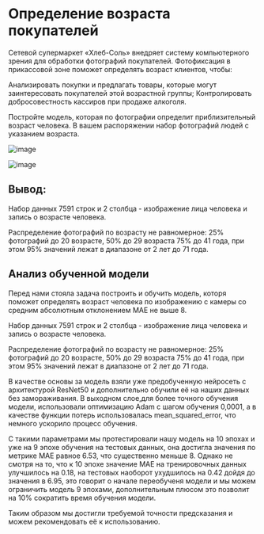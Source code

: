 # Определение возраста покупателей

Сетевой супермаркет «Хлеб-Соль» внедряет систему компьютерного зрения для обработки фотографий покупателей. Фотофиксация в прикассовой зоне поможет определять возраст клиентов, чтобы:

Анализировать покупки и предлагать товары, которые могут заинтересовать покупателей этой возрастной группы;
Контролировать добросовестность кассиров при продаже алкоголя.

Постройте модель, которая по фотографии определит приблизительный возраст человека. В вашем распоряжении набор фотографий людей с указанием возраста.

![image](https://github.com/IT-DS-Alex/Portfolio/assets/140064630/1b810685-76ac-46f1-8ce0-3d49ef6530c7)


![image](https://github.com/IT-DS-Alex/Portfolio/assets/140064630/96106135-8fed-435e-8d7c-1af00cef8c3a)


## Вывод:

Набор данных 7591 строк и 2 столбца - изображение лица человека и запись о возрасте человека.

Распределение фотографий по возрасту не равномерное: 25% фотографий до 20 возрасте, 50% до 29 возраста
75%	до	41 года, при этом 95% значений лежат в диапазоне от 2 лет до 71 года.

## Анализ обученной модели

Перед нами стояла задача построить и обучить модель, которя поможет определять возраст человека по изображению с камеры со средним абсолютным отклонением MAE не выше 8.

Набор данных 7591 строк и 2 столбца - изображение лица человека и запись о возрасте человека.

Распределение фотографий по возрасту не равномерное: 25% фотографий до 20 возрасте, 50% до 29 возраста
75%	до	41 года, при этом 95% значений лежат в диапазоне от 2 лет до 71 года.

В качестве основы за модель взяли уже предобученную нейросеть с архитектурой ResNet50
 и дополнительно обучили её на наших данных без замораживания. В выходном слое,для более точного обучения модели, использовали оптимизацию Adam c шагом обучения 0,0001, а в качестве функции потерь использовалась mean_squared_error, что немного ускорило процесс обучения.

С такими параметрами мы протестировали нашу модель на 10 эпохах и уже на 9 эпохе обучения на тестовых данных, она достигла значения по метрике MAE равное 6.53, что существенно меньше 8. Однако не смотря на то, что к 10 эпохе значение MAE на тренировочных данных улучшилось на 0.18, на тестовых наоборот ухудшилось на 0.42 дойдя до значения в 6.95, это говорит о начале переобученя модели и мы можем ограничить модель 9 эпохами, дополнительным плюсом это позволит на 10% сократить время обучения модели.

Таким образом мы достигли требуемой точности предсказания и можем рекомендовать её к использованию.
